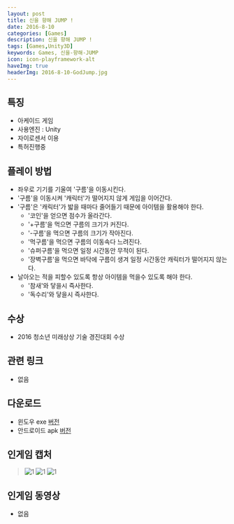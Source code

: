 ```yaml
---
layout: post
title: 신을 향해 JUMP !
date: 2016-8-10
categories: [Games]
description: 신을 향해 JUMP !
tags: [Games,Unity3D]
keywords: Games, 신을-향해-JUMP
icon: icon-playframework-alt
haveImg: true
headerImg: 2016-8-10-GodJump.jpg
---
```


## 특징
- 아케이드 게임
- 사용엔진 : Unity
- 자이로센서 이용
- 특허진행중

## 플레이 방법
- 좌우로 기기를 기울여 '구름'을 이동시킨다.
- '구름'을 이동시켜 '캐릭터'가 떨어지지 않게 게임을 이어간다.
- '구름'은 '캐릭터'가 밟을 때마다 줄어들기 때문에 아이템을 활용해야 한다.
  - '코인'을 얻으면 점수가 올라간다.
  - '+구름'을 먹으면 구름의 크기가 커진다.
  - '-구름'을 먹으면 구름의 크기가 작아진다.
  - '먹구름'을 먹으면 구름의 이동속다 느려진다.
  - '슈퍼구름'을 먹으면 일정 시간동안 무적이 된다.
  - '장벽구름'을 먹으면 바닥에 구름이 생겨 일정 시간동안 캐릭터가 떨어지지 않는다.
- 날아오는 적을 피할수 있도록 항상 아이템을 먹을수 있도록 해야 한다.
  - '참새'와 닿을시 즉사한다.
  - '독수리'와 닿을시 즉사한다.


## 수상
- 2016 청소년 미래상상 기술 경진대회 수상

## 관련 링크
 - 없음

## 다운로드
- 윈도우 exe [버전](https://drive.google.com/file/d/0B_zFaAvfZNcNWDZadXlESUtsWE0/view?usp=sharing)
- 안드로이드 apk [버전](https://drive.google.com/file/d/0B_zFaAvfZNcNb2RrdGYyVzBMV0k/view?usp=sharing)

## 인게임 캡처
> ![1](http://postfiles3.naver.net/MjAxNzAzMjVfOTAg/MDAxNDkwMzc0NjQ2OTM3.iGCgBtzBCJ_VTIcCH2VE_4CoNAGeaZurLEefgLUgEw0g.Wly0_CcPf1KOIhc4XaPEC3csCAh0u4B0JnTY90rvnxwg.JPEG.kyechan99/%EA%B7%B8%EB%A6%BC18.jpg?type=w1)
> ![1](http://postfiles4.naver.net/MjAxNzAzMjVfMjA1/MDAxNDkwMzc0NjQ3MDgz.flz2QmXbkbMqPVZJy1I7Ky0Egyi6dtT9Zh36rklEnUwg.xPxxQd50D7YtyK6H9YXK0tW2NKthR2ReZuZMh6ZA7pcg.JPEG.kyechan99/%EA%B7%B8%EB%A6%BC19.jpg?type=w1)
> ![1](http://postfiles7.naver.net/MjAxNzAzMjVfMTc2/MDAxNDkwMzc0NjQ3MjQ2.VsLOlzkXe8KB6XlM_Ho7xHpkwN-GH3fvMXKDPLEMv3cg.43gMYytFspYnylbDnxQHm98YsgfhI2D0kaRkjGQ8sEUg.JPEG.kyechan99/%EA%B7%B8%EB%A6%BC20.jpg?type=w1)

## 인게임 동영상
- 없음
